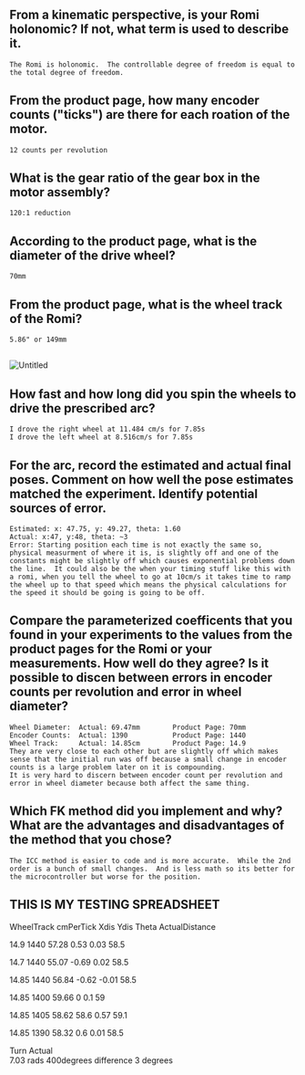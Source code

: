 
## From a kinematic perspective, is your Romi holonomic?  If not, what term is used to describe it.
    The Romi is holonomic.  The controllable degree of freedom is equal to the total degree of freedom.
## From the product page, how many encoder counts ("ticks") are there for each roation of the motor.
    12 counts per revolution
## What is the gear ratio of the gear box in the motor assembly?
    120:1 reduction
## According to the product page, what is the diameter of the drive wheel?
    70mm
## From the product page, what is the wheel track of the Romi?
    5.86" or 149mm

## 
![Untitled](https://user-images.githubusercontent.com/68122848/200639370-a756ef9e-14b5-4ae4-a8c7-4fd21aaedcd3.png)


## How fast and how long did you spin the wheels to drive the prescribed arc?
    I drove the right wheel at 11.484 cm/s for 7.85s
    I drove the left wheel at 8.516cm/s for 7.85s
## For the arc, record the estimated and actual final poses.  Comment on how well the pose estimates matched the experiment.  Identify potential sources of error.
    Estimated: x: 47.75, y: 49.27, theta: 1.60
    Actual: x:47, y:48, theta: ~3
    Error: Starting position each time is not exactly the same so, physical measurment of where it is, is slightly off and one of the constants might be slightly off which causes exponential problems down the line.  It could also be the when your timing stuff like this with a romi, when you tell the wheel to go at 10cm/s it takes time to ramp the wheel up to that speed which means the physical calculations for the speed it should be going is going to be off.
## Compare the parameterized coefficents that you found in your experiments to the values from the product pages for the Romi or your measurements.  How well do they agree?  Is it possible to discen between errors in encoder counts per revolution and error in wheel diameter?
    Wheel Diameter:  Actual: 69.47mm        Product Page: 70mm
    Encoder Counts:  Actual: 1390           Product Page: 1440
    Wheel Track:     Actual: 14.85cm        Product Page: 14.9
    They are very close to each other but are slightly off which makes sense that the initial run was off because a small change in encoder counts is a large problem later on it is compounding.
    It is very hard to discern between encoder count per revolution and error in wheel diameter because both affect the same thing.
## Which FK method did you implement and why?  What are the advantages and disadvantages of the method that you chose?
    The ICC method is easier to code and is more accurate.  While the 2nd order is a bunch of small changes.  And is less math so its better for the microcontroller but worse for the position.
## THIS IS MY TESTING SPREADSHEET
WheelTrack	cmPerTick	Xdis	Ydis	Theta	ActualDistance

14.9	    1440	    57.28	0.53	0.03	58.5

14.7	    1440	    55.07	-0.69	0.02	58.5

14.85	    1440	    56.84	-0.62	-0.01	58.5

14.85	    1400	    59.66	0	    0.1	    59

14.85	    1405	    58.62	58.6	0.57	59.1

14.85	    1390	    58.32	0.6	    0.01	58.5
					
					
Turn	    Actual				
7.03 rads	400degrees	difference	3 degrees		
